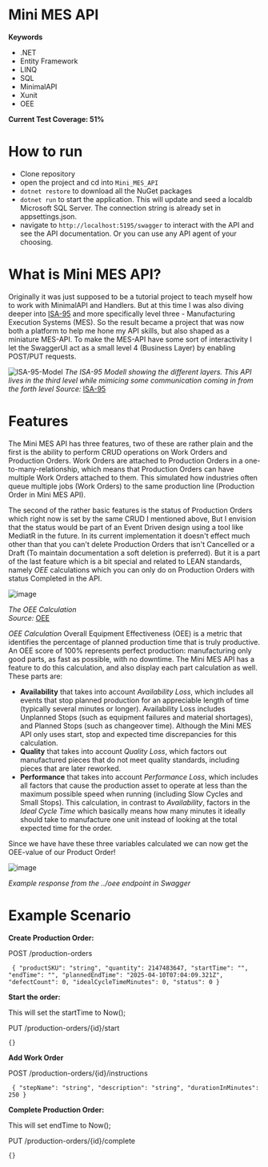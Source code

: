 # Mini MES API

**Keywords**
- .NET
- Entity Framework
- LINQ
- SQL
- MinimalAPI
- Xunit
- OEE

**Current Test Coverage: 51%**

# How to run

- Clone repository
- open the project and cd into `Mini_MES_API`
- `dotnet restore` to download all the NuGet packages
- `dotnet run` to start the application. This will update and seed a localdb Microsoft SQL Server. The connection string is already set in appsettings.json.
- navigate to `http://localhost:5195/swagger` to interact with the API and see the API documentation. Or you can use any API agent of your choosing.


# What is Mini MES API?

Originally it was just supposed to be a tutorial project to teach myself how to work with MinimalAPI and Handlers. But at this time I was also diving deeper into [ISA-95](https://www.isa.org/standards-and-publications/isa-standards/isa-95-standard) and more specifically level three - Manufacturing Execution Systems (MES). So the result became a project that was now both a platform to help me hone my API skills, but also shaped as a miniature MES-API. To make the MES-API have some sort of interactivity I let the SwaggerUI act as a small level 4 (Business Layer) by enabling POST/PUT requests.

![ISA-95-Model](https://github.com/user-attachments/assets/229f4401-9015-4783-890e-8572f4a6cdaf)
*The ISA-95 Modell showing the different layers. This API lives in the third level while mimicing some communication coming in from the forth level*
*Source:* [ISA-95](https://www.isa.org/standards-and-publications/isa-standards/isa-95-standard)

# Features

The Mini MES API has three features, two of these are rather plain and the first is the ability to perform CRUD operations on Work Orders and Production Orders. Work Orders are attached to Production Orders in a one-to-many-relationship, which means that Production Orders can have multiple Work Orders attached to them. This simulated how industries often queue multiple jobs (Work Orders) to the same production line (Production Order in Mini MES API).

The second of the rather basic features is the status of Production Orders which right now is set by the same CRUD I mentioned above, But I envision that the status would be part of an Event Driven design using a tool like MediatR in the future. In its current implementation it doesn't effect much other than that you can't delete Production Orders that isn't Cancelled or a Draft (To maintain documentation a soft deletion is preferred). But it is a part of the last feature which is a bit special and related to LEAN standards, namely *OEE* calculations which you can only do on Production Orders with status Completed in the API.

![image](https://github.com/user-attachments/assets/9d0b8a44-1a52-4e13-8307-7bd87e1caf6b)

*The OEE Calculation*                                                                                                                                                                   
*Source:* [OEE](https://www.leanproduction.com/oee/)


*OEE Calculation*
Overall Equipment Effectiveness (OEE) is a metric that identifies the percentage of planned production time that is truly productive. An OEE score of 100% represents perfect production: manufacturing only good parts, as fast as possible, with no downtime. The Mini MES API has a feature to do this calculation, and also display each part calculation as well. These parts are: 
- **Availability** that takes into account *Availability Loss*, which includes all events that stop planned production for an appreciable length of time (typically several minutes or longer). Availability Loss includes Unplanned Stops (such as equipment failures and material shortages), and Planned Stops (such as changeover time). Although the Mini MES API only uses start, stop and expected time discrepancies for this calculation.
- **Quality** that takes into account *Quality Loss*, which factors out manufactured pieces that do not meet quality standards, including pieces that are later reworked.
- **Performance** that takes into account *Performance Loss*, which includes all factors that cause the production asset to operate at less than the maximum possible speed when running (including Slow Cycles and Small Stops). This calculation, in contrast to *Availability*, factors in the *Ideal Cycle Time* which basically means how many minutes it ideally should take to manufacture one unit instead of looking at the total expected time for the order.

Since we have have these three variables calculated we can now get the OEE-value of our Product Order!

![image](https://github.com/user-attachments/assets/b495a034-18f9-4b82-87e3-5eddec565093)

*Example response from the ../oee endpoint in Swagger*

# Example Scenario

**Create Production Order:**

POST /production-orders

`
{
  "productSKU": "string",
  "quantity": 2147483647,
  "startTime": "",
  "endTime": "",
  "plannedEndTime": "2025-04-10T07:04:09.321Z",
  "defectCount": 0,
  "idealCycleTimeMinutes": 0,
  "status": 0
}`


**Start the order:**

This will set the startTime to Now();

PUT /production-orders/{id}/start


`{}`


**Add Work Order**

POST /production-orders/{id}/instructions

`
{
  "stepName": "string",
  "description": "string",
  "durationInMinutes": 250
}`


**Complete Production Order:**

This will set endTime to Now();

PUT /production-orders/{id}/complete

`{}`
